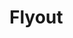 <EuiPageHeader>
  <EuiPageHeaderSection>
    <EuiTitle @size="l">
      <h1>
        Flyout
      </h1>
    </EuiTitle>
  </EuiPageHeaderSection>
</EuiPageHeader>